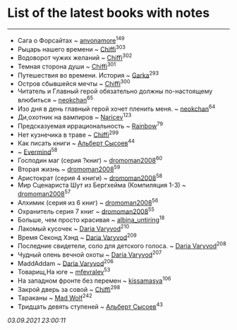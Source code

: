 # List of the latest books with notes
---

* Сага о Форсайтах ~ [anvonamore](users/595/5957175-vkontakte)<sup>149</sup>
* Рыцарь нашего времени ~ [Chiffi](users/105/105831994080785626680-google)<sup>303</sup>
* Водоворот чужих желаний ~ [Chiffi](users/105/105831994080785626680-google)<sup>302</sup>
* Темная сторона души ~ [Chiffi](users/105/105831994080785626680-google)<sup>301</sup>
* Путешествия во времени. История ~ [Garka](users/115/115753719718250012620-google)<sup>293</sup>
* Остров сбывшейся мечты ~ [Chiffi](users/105/105831994080785626680-google)<sup>300</sup>
* Читатель и Главный герой обязательно должны по-настоящему влюбиться ~ [neokchan](users/113/113179958976964886996-google)<sup>65</sup>
* Изо дня в день главный герой хочет пленить меня. ~ [neokchan](users/113/113179958976964886996-google)<sup>64</sup>
* Ди,охотник на вампиров ~ [Naricev](users/107/107090515204537133928-google)<sup>123</sup>
* Предсказуемая иррациональность ~ [Rainbow](users/109/109787328219839805802-google)<sup>79</sup>
* Нет кузнечика в траве ~ [Chiffi](users/105/105831994080785626680-google)<sup>299</sup>
* Как писать книги ~ [Альберт Сысоев](users/474/47446642-vkontakte)<sup>44</sup>
*  ~ [Evermind](users/302/302928912-vkontakte)<sup>58</sup>
* Господин маг (серия ?книг) ~ [dromoman2008](users/444/44461886-yandex)<sup>60</sup>
* Вторая жизнь ~ [dromoman2008](users/444/44461886-yandex)<sup>59</sup>
* Аристократ (серия 4 книги) ~ [dromoman2008](users/444/44461886-yandex)<sup>58</sup>
* Мир Сценариста Шут из Бергхейма (Компиляция 1-3) ~ [dromoman2008](users/444/44461886-yandex)<sup>57</sup>
* Алхимик (серия из 6 книг) ~ [dromoman2008](users/444/44461886-yandex)<sup>56</sup>
* Охранитель серия 7 книг ~ [dromoman2008](users/444/44461886-yandex)<sup>55</sup>
* Больше, чем просто красивая ~ [albina_untiring](users/257/2579695-vkontakte)<sup>18</sup>
* Лакомый кусочек ~ [Daria Varyvod](users/829/829893410524253-facebook)<sup>210</sup>
* Время Секонд Хэнд ~ [Daria Varyvod](users/829/829893410524253-facebook)<sup>209</sup>
* Последние свидетели, соло для детского голоса. ~ [Daria Varyvod](users/829/829893410524253-facebook)<sup>208</sup>
* Чудный олень вечной охоты ~ [Daria Varyvod](users/829/829893410524253-facebook)<sup>207</sup>
* MaddAddam ~ [Daria Varyvod](users/829/829893410524253-facebook)<sup>206</sup>
* Товарищ,На юге ~ [mfevralev](users/140/140966150-vkontakte)<sup>53</sup>
* На западном фронте без перемен ~ [kissamasya](users/684/68439978-vkontakte)<sup>106</sup>
* Закрой дверь за совой ~ [Chiffi](users/105/105831994080785626680-google)<sup>298</sup>
* Тараканы ~ [Mad Wolf](users/947/94738840-vkontakte)<sup>242</sup>
* Тридцать девять ступеней ~ [Альберт Сысоев](users/474/47446642-vkontakte)<sup>43</sup>


_03.09.2021 23:00:11_
